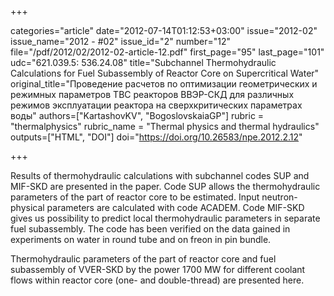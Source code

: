 +++

categories="article"
date="2012-07-14T01:12:53+03:00"
issue="2012-02"
issue_name="2012 - #02"
issue_id="2"
number="12"
file="/pdf/2012/02/2012-02-article-12.pdf"
first_page="95"
last_page="101"
udc="621.039.5: 536.24.08"
title="Subchannel Thermohydraulic Calculations for Fuel Subassembly of Reactor Core on Supercritical Water"
original_title="Проведение расчетов по оптимизации геометрических и режимных параметров ТВС реакторов ВВЭР-СКД для различных режимов эксплуатации реактора на сверхкритических параметрах воды"
authors=["KartashovKV", "BogoslovskaiaGP"]
rubric = "thermalphysics"
rubric_name = "Thermal physics and thermal hydraulics"
outputs=["HTML", "DOI"]
doi="https://doi.org/10.26583/npe.2012.2.12"

+++

Results of thermohydraulic calculations with subchannel codes SUP and MIF-SKD are presented in the paper. Code SUP allows the thermohydraulic parameters of the part of reactor core to be estimated. Input neutron-physical parameters are calculated with code ACADEM. Code MIF-SKD gives us possibility to predict local thermohydraulic parameters in separate fuel subassembly. The code has been verified on the data gained in experiments on water in round tube and on freon in pin bundle.

Thermohydraulic parameters of the part of reactor core and fuel subassembly of VVER-SKD by the power 1700 MW for different coolant flows within reactor core (one- and double-thread) are presented here.